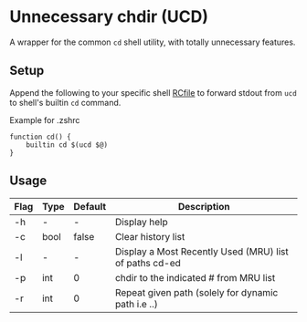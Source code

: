# Unnecessary chdir (UCD)
A wrapper for the common `cd` shell utility, with totally unnecessary features.

## Setup

Append the following to your specific shell [RCfile](https://en.wikipedia.org/wiki/RCFile) to forward stdout from `ucd` to shell's builtin `cd` command.

Example for .zshrc  
```shell
function cd() {
    builtin cd $(ucd $@)
}
```

## Usage

| Flag | Type | Default | Description |
| --- | --- | --- | --- |
| -h | - | - | Display help |
| -c | bool | false | Clear history list |
| -l | - | - | Display a Most Recently Used (MRU) list of paths cd-ed |
| -p | int | 0 | chdir to the indicated # from MRU list |
| -r | int | 0 | Repeat given path (solely for dynamic path i.e ..) |

